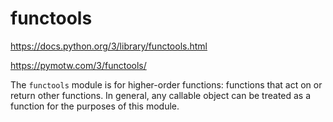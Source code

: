 # functools

https://docs.python.org/3/library/functools.html

https://pymotw.com/3/functools/

The `functools` module is for higher-order functions: functions that act on or
return other functions. In general, any callable object can be treated as a
function for the purposes of this module.

